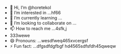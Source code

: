 - 👋 Hi, I’m @horetekol
- 👀 I’m interested in ...hf66
- 🌱 I’m currently learning ...
- 💞️ I’m looking to collaborate on ...
- 📫 How to reach me ...4sfk,j
- 333wewe
- 😄 Pronouns: ...wesdfweq465xvcergsf
- ⚡ Fun fact: ...dfgsdfdgfbgf
hd4565sdfsfdh45qweqw
<!---tgrrt
horetekol/horetekol is a ✨ special ✨ repositorsdfy becssdasduse its `README.md` (this file) appears on your GitHub profile.
You can click the Preview link to take a look at your chan543ges.63fhghfg
wer
